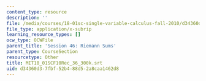```yaml
---
content_type: resource
description: ''
file: /media/courses/18-01sc-single-variable-calculus-fall-2010/d34360d37fbf52b488d52a8caa1462d8_MIT18_01SCF10Rec_36_300k.vtt
file_type: application/x-subrip
learning_resource_types: []
ocw_type: OCWFile
parent_title: 'Session 46: Riemann Sums'
parent_type: CourseSection
resourcetype: Other
title: MIT18_01SCF10Rec_36_300k.srt
uid: d34360d3-7fbf-52b4-88d5-2a8caa1462d8
---
```

